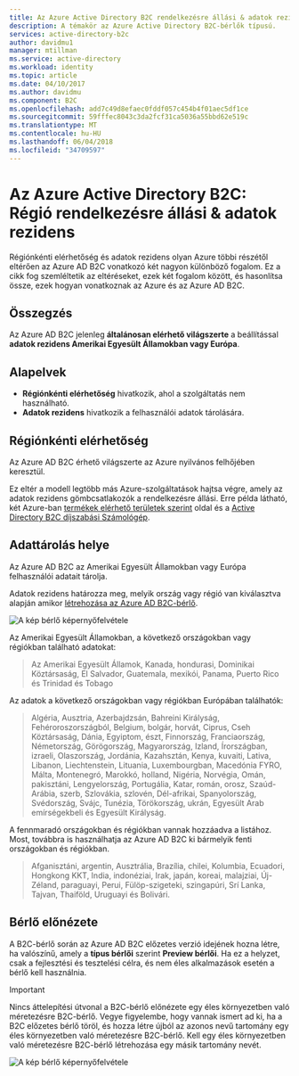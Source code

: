 ```yaml
---
title: Az Azure Active Directory B2C rendelkezésre állási & adatok rezidens régió |} Microsoft Docs
description: A témakör az Azure Active Directory B2C-bérlők típusú.
services: active-directory-b2c
author: davidmu1
manager: mtillman
ms.service: active-directory
ms.workload: identity
ms.topic: article
ms.date: 04/10/2017
ms.author: davidmu
ms.component: B2C
ms.openlocfilehash: add7c49d8efaec0fddf057c454b4f01aec5df1ce
ms.sourcegitcommit: 59fffec8043c3da2fcf31ca5036a55bbd62e519c
ms.translationtype: MT
ms.contentlocale: hu-HU
ms.lasthandoff: 06/04/2018
ms.locfileid: "34709597"
---
```

# <a name="azure-active-directory-b2c-region-availability--data-residency"></a>Az Azure Active Directory B2C: Régió rendelkezésre állási & adatok rezidens
Régiónkénti elérhetőség és adatok rezidens olyan Azure többi részétől eltérően az Azure AD B2C vonatkozó két nagyon különböző fogalom. Ez a cikk fog szemléltetik az eltéréseket, ezek két fogalom között, és hasonlítsa össze, ezek hogyan vonatkoznak az Azure és az Azure AD B2C.

## <a name="summary"></a>Összegzés
Az Azure AD B2C jelenleg **általánosan elérhető világszerte** a beállítással **adatok rezidens Amerikai Egyesült Államokban vagy Európa**.

## <a name="concepts"></a>Alapelvek
* **Régiónkénti elérhetőség** hivatkozik, ahol a szolgáltatás nem használható.
* **Adatok rezidens** hivatkozik a felhasználói adatok tárolására.

## <a name="region-availability"></a>Régiónkénti elérhetőség
Az Azure AD B2C érhető világszerte az Azure nyilvános felhőjében keresztül. 

Ez eltér a modell legtöbb más Azure-szolgáltatások hajtsa végre, amely az adatok rezidens gömbcsatlakozók a rendelkezésre állási. Erre példa látható, két Azure-ban [termékek elérhető területek szerint](https://azure.microsoft.com/regions/services/) oldal és a [Active Directory B2C díjszabási Számológép](https://azure.microsoft.com/pricing/details/active-directory-b2c/).

## <a name="data-residency"></a>Adattárolás helye
Az Azure AD B2C az Amerikai Egyesült Államokban vagy Európa felhasználói adatait tárolja.

Adatok rezidens határozza meg, melyik ország vagy régió van kiválasztva alapján amikor [létrehozása az Azure AD B2C-bérlő](active-directory-b2c-get-started.md).

![A kép bérlő képernyőfelvétele](./media/active-directory-b2c-reference-tenant-type/data-residency-b2c-tenant.png)

Az Amerikai Egyesült Államokban, a következő országokban vagy régiókban található adatokat:

> Az Amerikai Egyesült Államok, Kanada, hondurasi, Dominikai Köztársaság, El Salvador, Guatemala, mexikói, Panama, Puerto Rico és Trinidad és Tobago

Az adatok a következő országokban vagy régiókban Európában találhatók:

> Algéria, Ausztria, Azerbajdzsán, Bahreini Királyság, Fehéroroszországból, Belgium, bolgár, horvát, Ciprus, Cseh Köztársaság, Dánia, Egyiptom, észt, Finnország, Franciaország, Németország, Görögország, Magyarország, Izland, Írországban, izraeli, Olaszország, Jordánia, Kazahsztán, Kenya, kuvaiti, Lativa, Libanon, Liechtenstein, Lituania, Luxembourgban, Macedónia FYRO, Málta, Montenegró, Marokkó, holland, Nigéria, Norvégia, Omán, pakisztáni, Lengyelország, Portugália, Katar, román, orosz, Szaúd-Arábia, szerb, Szlovákia, szlovén, Dél-afrikai, Spanyolország, Svédország, Svájc, Tunézia, Törökország, ukrán, Egyesült Arab emírségekbeli és Egyesült Királyság.

A fennmaradó országokban és régiókban vannak hozzáadva a listához.  Most, továbbra is használhatja az Azure AD B2C ki bármelyik fenti országokban és régiókban.

> Afganisztáni, argentin, Ausztrália, Brazília, chilei, Kolumbia, Ecuadori, Hongkong KKT, India, indonéziai, Irak, japán, koreai, malajziai, Új-Zéland, paraguayi, Perui, Fülöp-szigeteki, szingapúri, Srí Lanka, Tajvan, Thaiföld, Uruguayi és Bolivári.

## <a name="preview-tenant"></a>Bérlő előnézete
A B2C-bérlő során az Azure AD B2C előzetes verzió idejének hozna létre, ha valószínű, amely a **típus bérlői** szerint **Preview bérlői**. Ha ez a helyzet, csak a fejlesztési és tesztelési célra, és nem éles alkalmazások esetén a bérlő kell használnia.

> [!IMPORTANT]
> Nincs áttelepítési útvonal a B2C-bérlő előnézete egy éles környezetben való méretezésre B2C-bérlő. Vegye figyelembe, hogy vannak ismert ad ki, ha a B2C előzetes bérlő töröl, és hozza létre újból az azonos nevű tartomány egy éles környezetben való méretezésre B2C-bérlő. Kell egy éles környezetben való méretezésre B2C-bérlő létrehozása egy másik tartomány nevét.


![A kép bérlő képernyőfelvétele](./media/active-directory-b2c-reference-tenant-type/preview-b2c-tenant.png)
